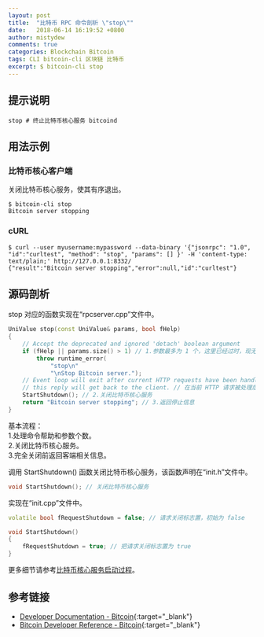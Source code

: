 ```yaml
---
layout: post
title:  "比特币 RPC 命令剖析 \"stop\""
date:   2018-06-14 16:19:52 +0800
author: mistydew
comments: true
categories: Blockchain Bitcoin
tags: CLI bitcoin-cli 区块链 比特币
excerpt: $ bitcoin-cli stop
---
```

## 提示说明

```shell
stop # 终止比特币核心服务 bitcoind
```

## 用法示例

### 比特币核心客户端

关闭比特币核心服务，使其有序退出。

```shell
$ bitcoin-cli stop
Bitcoin server stopping
```

### cURL

```shell
$ curl --user myusername:mypassword --data-binary '{"jsonrpc": "1.0", "id":"curltest", "method": "stop", "params": [] }' -H 'content-type: text/plain;' http://127.0.0.1:8332/
{"result":"Bitcoin server stopping","error":null,"id":"curltest"}
```

## 源码剖析
stop 对应的函数实现在“rpcserver.cpp”文件中。

```cpp
UniValue stop(const UniValue& params, bool fHelp)
{
    // Accept the deprecated and ignored 'detach' boolean argument
    if (fHelp || params.size() > 1) // 1.参数最多为 1 个，这里已经过时，现无参数
        throw runtime_error(
            "stop\n"
            "\nStop Bitcoin server.");
    // Event loop will exit after current HTTP requests have been handled, so
    // this reply will get back to the client. // 在当前 HTTP 请求被处理后时间循环才会退出
    StartShutdown(); // 2.关闭比特币核心服务
    return "Bitcoin server stopping"; // 3.返回停止信息
}
```

基本流程：<br>
1.处理命令帮助和参数个数。<br>
2.关闭比特币核心服务。<br>
3.完全关闭前返回客端相关信息。

调用 StartShutdown() 函数关闭比特币核心服务，该函数声明在“init.h”文件中。

```cpp
void StartShutdown(); // 关闭比特币核心服务
```

实现在“init.cpp”文件中。

```cpp
volatile bool fRequestShutdown = false; // 请求关闭标志置，初始为 false

void StartShutdown()
{
    fRequestShutdown = true; // 把请求关闭标志置为 true
}
```

更多细节请参考[比特币核心服务启动过程](/blog/2018/05/bitcoin-source-anatomy-00.html)。

## 参考链接

* [Developer Documentation - Bitcoin](https://bitcoin.org/en/developer-documentation){:target="_blank"}
* [Bitcoin Developer Reference - Bitcoin](https://bitcoin.org/en/developer-reference#stop){:target="_blank"}
